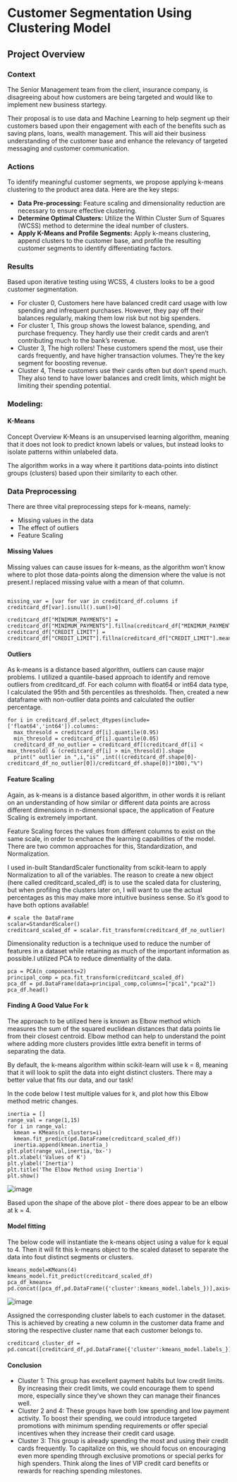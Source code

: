 # Customer Segmentation Using Clustering Model

## Project Overview 
### Context
The Senior Management team from the client, insurance company,  is disagreeing about how customers are being targeted and would like to implement new business startegy. 

Their proposal is to use data and Machine Learning to help segment up their customers based upon their engagement with each of the benefits such as saving plans, loans, wealth management.  This will aid their business understanding of the customer base and enhance the relevancy of targeted messaging and customer communication.

### Actions
To identify meaningful customer segments, we propose applying k-means clustering to the product area data. Here are the key steps:

- **Data Pre-processing:** Feature scaling and dimensionality reduction are necessary to ensure effective clustering.
- **Determine Optimal Clusters:** Utilize the Within Cluster Sum of Squares (WCSS) method to determine the ideal number of clusters.
- **Apply K-Means and Profile Segments:** Apply k-means clustering, append clusters to the customer base, and profile the resulting customer segments to identify differentiating factors.

### Results
Based upon iterative testing using WCSS, 4 clusters looks to be a good customer segmentation.

- For cluster 0, Customers here have balanced credit card usage with low spending and infrequent purchases. However, they pay off their balances regularly, making them low risk but not big spenders.
- For cluster 1,  This group shows the lowest balance, spending, and purchase frequency. They hardly use their credit cards and aren’t contributing much to the bank’s revenue.
- Cluster 3, The high rollers! These customers spend the most, use their cards frequently, and have higher transaction volumes. They’re the key segment for boosting revenue.
- Cluster 4, These customers use their cards often but don’t spend much. They also tend to have lower balances and credit limits, which might be limiting their spending potential.

### Modeling:
#### K-Means

Concept Overview
K-Means is an unsupervised learning algorithm, meaning that it does not look to predict known labels or values, but instead looks to isolate patterns within unlabeled data.

The algorithm works in a way where it partitions data-points into distinct groups (clusters) based upon their similarity to each other.

### Data Preprocessing
There are three vital preprocessing steps for k-means, namely:

- Missing values in the data
- The effect of outliers
- Feature Scaling

#### Missing Values
Missing values can cause issues for k-means, as the algorithm won’t know where to plot those data-points along the dimension where the value is not present.I replaced missing value with a mean of that column. 

```

missing_var = [var for var in creditcard_df.columns if creditcard_df[var].isnull().sum()>0]

creditcard_df["MINIMUM_PAYMENTS"] = creditcard_df["MINIMUM_PAYMENTS"].fillna(creditcard_df["MINIMUM_PAYMENTS"].mean())
creditcard_df["CREDIT_LIMIT"] = creditcard_df["CREDIT_LIMIT"].fillna(creditcard_df["CREDIT_LIMIT"].mean())
```

#### Outliers
As k-means is a distance based algorithm, outliers can cause major problems. I utilized a quantile-based approach to identify and remove outliers from creditcard_df. For each column with float64 or int64 data type, I calculated the 95th and 5th percentiles as thresholds. Then, created a new dataframe with non-outlier data points and calculated the outlier percentage.

```
for i in creditcard_df.select_dtypes(include=['float64','int64']).columns:
  max_thresold = creditcard_df[i].quantile(0.95)
  min_thresold = creditcard_df[i].quantile(0.05)
  creditcard_df_no_outlier = creditcard_df[(creditcard_df[i] < max_thresold) & (creditcard_df[i] > min_thresold)].shape
  print(" outlier in ",i,"is" ,int(((creditcard_df.shape[0]-creditcard_df_no_outlier[0])/creditcard_df.shape[0])*100),"%")
```

#### Feature Scaling
Again, as k-means is a distance based algorithm, in other words it is reliant on an understanding of how similar or different data points are across different dimensions in n-dimensional space, the application of Feature Scaling is extremely important.

Feature Scaling forces the values from different columns to exist on the same scale, in order to enchance the learning capabilities of the model. There are two common approaches for this, Standardization, and Normalization.

I used in-built StandardScaler functionality from scikit-learn to apply Normalization to all of the variables. The reason to create a new object (here called creditcard_scaled_df) is to use the scaled data for clustering, but when profiling the clusters later on, I will want to use the actual percentages as this may make more intuitive business sense. So it’s good to have both options available!

```
# scale the DataFrame
scalar=StandardScaler()
creditcard_scaled_df = scalar.fit_transform(creditcard_df_no_outlier)
```

Dimensionality reduction is a technique used to reduce the number of features in a dataset while retaining as much of the important information as possible.I utilized PCA to reduce dimentiality of the data.

```
pca = PCA(n_components=2)
principal_comp = pca.fit_transform(creditcard_scaled_df)
pca_df = pd.DataFrame(data=principal_comp,columns=["pca1","pca2"])
pca_df.head()
```

#### Finding A Good Value For k
The approach to be utilized here is known as Elbow method which measures the sum of the squared euclidean distances that data points lie from their closest centroid. Elbow method can help to understand the point where adding more clusters provides little extra benefit in terms of separating the data.

By default, the k-means algorithm within scikit-learn will use k = 8, meaning that it will look to split the data into eight distinct clusters. There may a better value that fits our data, and our task!

In the code below I test multiple values for k, and plot how this Elbow method metric changes. 

```
inertia = []
range_val = range(1,15)
for i in range_val:
  kmean = KMeans(n_clusters=i)
  kmean.fit_predict(pd.DataFrame(creditcard_scaled_df))
  inertia.append(kmean.inertia_)
plt.plot(range_val,inertia,'bx-')
plt.xlabel('Values of K') 
plt.ylabel('Inertia') 
plt.title('The Elbow Method using Inertia') 
plt.show()
```
![image](https://github.com/user-attachments/assets/25c3c7d2-543a-45cf-886c-99a86a5cef9e)

Based upon the shape of the above plot - there does appear to be an elbow at k = 4.

#### Model fitting
The below code will instantiate the k-means object using a value for k equal to 4. Then it will fit this k-means object to the scaled dataset to separate the data into fout distinct segments or clusters.

```
kmeans_model=KMeans(4)
kmeans_model.fit_predict(creditcard_scaled_df)
pca_df_kmeans= pd.concat([pca_df,pd.DataFrame({'cluster':kmeans_model.labels_})],axis=1)
```

![image](https://github.com/user-attachments/assets/c908f799-256b-43fa-9144-7ee745031ebf)

Assigned the corresponding cluster labels to each customer in the dataset. This is achieved by creating a new column in the customer data frame and storing the respective cluster name that each customer belongs to.

```
creditcard_cluster_df = pd.concat([creditcard_df,pd.DataFrame({'cluster':kmeans_model.labels_})],axis=1)
```

#### Conclusion
- Cluster 1: This group has excellent payment habits but low credit limits. By increasing their credit limits, we could encourage them to spend more, especially since they’ve shown they can manage their finances well.
- Cluster 2 and 4: These groups have both low spending and low payment activity. To boost their spending, we could introduce targeted promotions with minimum spending requirements or offer special incentives when they increase their credit card usage.
- Cluster 3: This group is already spending the most and using their credit cards frequently. To capitalize on this, we should focus on encouraging even more spending through exclusive promotions or special perks for high spenders. Think along the lines of VIP credit card benefits or rewards for reaching spending milestones.




  
